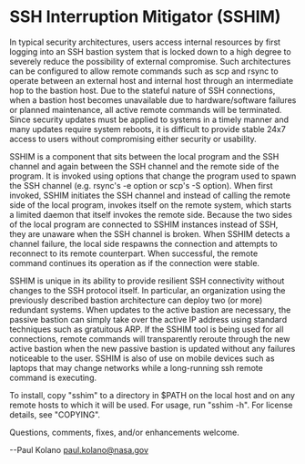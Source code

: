 SSH Interruption Mitigator (SSHIM)
==================================

In typical security architectures, users access internal resources by
first logging into an SSH bastion system that is locked down to a high
degree to severely reduce the possibility of external compromise.  Such
architectures can be configured to allow remote commands such as scp and
rsync to operate between an external host and internal host through an
intermediate hop to the bastion host.  Due to the stateful nature of SSH
connections, when a bastion host becomes unavailable due to
hardware/software failures or planned maintenance, all active remote
commands will be terminated.  Since security updates must be applied to
systems in a timely manner and many updates require system reboots, it
is difficult to provide stable 24x7 access to users without compromising
either security or usability.

SSHIM is a component that sits between the local program and the SSH
channel and again between the SSH channel and the remote side of the
program.  It is invoked using options that change the program used to
spawn the SSH channel (e.g. rsync's -e option or scp's -S option).  When
first invoked, SSHIM initiates the SSH channel and instead of calling
the remote side of the local program, invokes itself on the remote
system, which starts a limited daemon that itself invokes the remote
side.  Because the two sides of the local program are connected to SSHIM
instances instead of SSH, they are unaware when the SSH channel is
broken.  When SSHIM detects a channel failure, the local side respawns
the connection and attempts to reconnect to its remote counterpart.
When successful, the remote command continues its operation as if the
connection were stable.

SSHIM is unique in its ability to provide resilient SSH connectivity
without changes to the SSH protocol itself.  In particular, an
organization using the previously described bastion architecture can
deploy two (or more) redundant systems.  When updates to the active
bastion are necessary, the passive bastion can simply take over the
active IP address using standard techniques such as gratuitous ARP.  If
the SSHIM tool is being used for all connections, remote commands will
transparently reroute through the new active bastion when the new
passive bastion is updated without any failures noticeable to the user.
SSHIM is also of use on mobile devices such as laptops that may change
networks while a long-running ssh remote command is executing.

To install, copy "sshim" to a directory in $PATH on the local host and
on any remote hosts to which it will be used.  For usage, run "sshim -h".
For license details, see "COPYING".

Questions, comments, fixes, and/or enhancements welcome.

--Paul Kolano <paul.kolano@nasa.gov>

